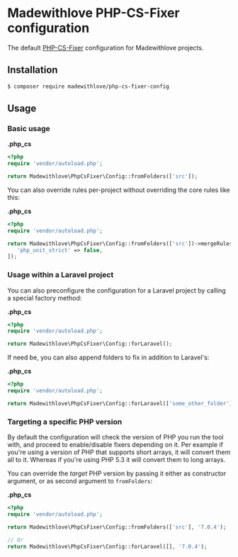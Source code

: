 # Madewithlove PHP-CS-Fixer configuration

The default [PHP-CS-Fixer](https://github.com/FriendsOfPHP/PHP-CS-Fixer) configuration for Madewithlove projects. 

## Installation

```bash
$ composer require madewithlove/php-cs-fixer-config
```

## Usage

### Basic usage

**.php_cs**

```php
<?php
require 'vendor/autoload.php';

return Madewithlove\PhpCsFixer\Config::fromFolders(['src']);
```

You can also override rules per-project without overriding the core rules like this:

**.php_cs**

```php
<?php
require 'vendor/autoload.php';

return Madewithlove\PhpCsFixer\Config::fromFolders(['src'])->mergeRules([
   'php_unit_strict' => false,
]);
```

### Usage within a Laravel project

You can also preconfigure the configuration for a Laravel project by calling a special factory method:

**.php_cs**

```php
<?php
require 'vendor/autoload.php';

return Madewithlove\PhpCsFixer\Config::forLaravel();
```

If need be, you can also append folders to fix in addition to Laravel's:

**.php_cs**

```php
<?php
require 'vendor/autoload.php';

return Madewithlove\PhpCsFixer\Config::forLaravel(['some_other_folder']);
```

### Targeting a specific PHP version

By default the configuration will check the version of PHP you run the tool with, and proceed to enable/disable fixers depending on it. 
Per example if you're using a version of PHP that supports short arrays, it will convert them all to it. Whereas if you're using PHP 5.3 it will convert them to long arrays.

You can override the _target_ PHP version by passing it either as constructor argument, or as second argument to `fromFolders`:

**.php_cs**

```php
<?php
require 'vendor/autoload.php';

return Madewithlove\PhpCsFixer\Config::fromFolders(['src'], '7.0.4');

// Or
return Madewithlove\PhpCsFixer\Config::forLaravel([], '7.0.4');
```
